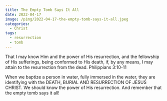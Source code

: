 ```yaml
---
title: The Empty Tomb Says It All
date: 2022-04-17
image: /pimg/2022-04-17-the-empty-tomb-says-it-all.jpeg
categories:
  - Christ
tags:
  - resurrection
  - tomb
---
```


<p>That I may know Him and the power of His resurrection, and the fellowship of His sufferings, being conformed to His death, if, by any means, I may attain to the resurrection from the dead. Philippians 3:10-11</p><p></p><p>When we baptize a person in water, fully immersed in the water, they are identifying with the DEATH, BURIAL AND RESURRECTION OF JESUS CHRIST. We should know the power of His resurrection. And remember that the empty tomb says it all!</p>

